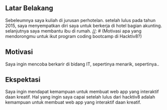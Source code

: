[//]: # (Ceritakan sedikit tentang latar belakangmu seperti pendidikan terakhir atau pekerjaan sebelumnya)
## Latar Belakang

 Sebeleumnya saya kuliah di jurusan perhotelan. setelah lulus pada tahun 2015, saya menyempatkan diri saya untuk berkerja di hotel bagian akunting. selanjutnya saya membantu ibu di rumah.
[//]: # (Motivasi apa yang mendorongmu untuk ikut program coding bootcamp di Hacktiv8?)
## Motivasi
 
 Saya ingin mencoba berkarir di bidang IT, sepertinya menarik, sepertinya..

[//]: # (Beri tahu kami, apa yang ingin kamu dapatkan di Hacktiv8 dan apa yang ingin kamu capai setelah lulus dari sini?)
## Ekspektasi
 
 Saya ingin mendapat kemampuan untuk membuat web app yang interaktif daan kreatif. Hal yang ingin saya capai setelah lulus dari hacktiv8 adalah kemampuan untuk membuat web app yang interaktif daan kreatif. 
 

[//]: # (Apakah ada hal lain yang ingin disampaikan? Bila ada, kamu bebas untuk menuliskannya)
